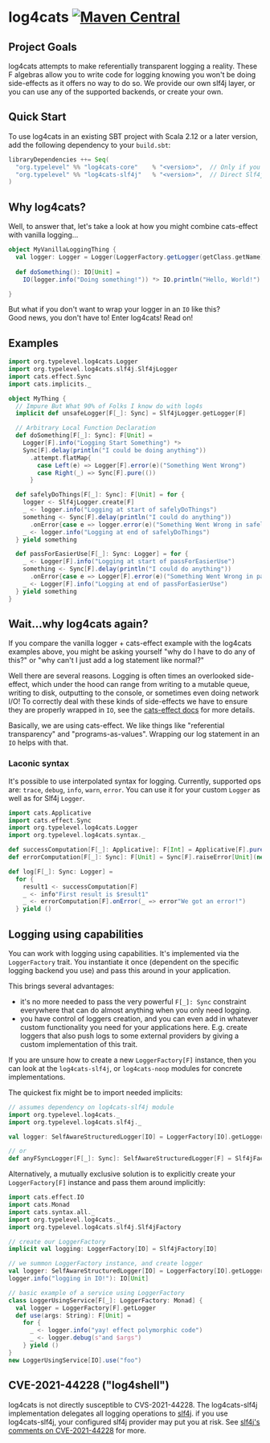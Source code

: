 # log4cats [![Maven Central](https://maven-badges.herokuapp.com/maven-central/org.typelevel/log4cats-core_2.12/badge.svg)](https://maven-badges.herokuapp.com/maven-central/org.typelevel/log4cats-core_2.12)

## Project Goals

log4cats attempts to make referentially transparent logging a reality. These F algebras allow you to write
code for logging knowing you won't be doing side-effects as it offers no way to do so. We provide our own slf4j layer,
or you can use any of the supported backends, or create your own.

## Quick Start

To use log4cats in an existing SBT project with Scala 2.12 or a later version, add the following dependency to your
`build.sbt`:

```scala
libraryDependencies ++= Seq(
  "org.typelevel" %% "log4cats-core"    % "<version>",  // Only if you want to Support Any Backend
  "org.typelevel" %% "log4cats-slf4j"   % "<version>",  // Direct Slf4j Support - Recommended
)
```

## Why log4cats?

Well, to answer that, let's take a look at how you might combine cats-effect with vanilla logging...

```scala
object MyVanillaLoggingThing {
  val logger: Logger = Logger(LoggerFactory.getLogger(getClass.getName))
  
  def doSomething(): IO[Unit] =
    IO(logger.info("Doing something!")) *> IO.println("Hello, World!")

}
```

But what if you don't want to wrap your logger in an `IO` like this?  
Good news, you don't have to!  Enter log4cats!  Read on!

## Examples

```scala
import org.typelevel.log4cats.Logger
import org.typelevel.log4cats.slf4j.Slf4jLogger
import cats.effect.Sync
import cats.implicits._

object MyThing {
  // Impure But What 90% of Folks I know do with log4s
  implicit def unsafeLogger[F[_]: Sync] = Slf4jLogger.getLogger[F]

  // Arbitrary Local Function Declaration
  def doSomething[F[_]: Sync]: F[Unit] =
    Logger[F].info("Logging Start Something") *>
    Sync[F].delay(println("I could be doing anything"))
      .attempt.flatMap{
        case Left(e) => Logger[F].error(e)("Something Went Wrong")
        case Right(_) => Sync[F].pure(())
      }

  def safelyDoThings[F[_]: Sync]: F[Unit] = for {
    logger <- Slf4jLogger.create[F]
    _ <- logger.info("Logging at start of safelyDoThings")
    something <- Sync[F].delay(println("I could do anything"))
      .onError{case e => logger.error(e)("Something Went Wrong in safelyDoThings")}
    _ <- logger.info("Logging at end of safelyDoThings")
  } yield something

  def passForEasierUse[F[_]: Sync: Logger] = for {
    _ <- Logger[F].info("Logging at start of passForEasierUse")
    something <- Sync[F].delay(println("I could do anything"))
      .onError{case e => Logger[F].error(e)("Something Went Wrong in passForEasierUse")}
    _ <- Logger[F].info("Logging at end of passForEasierUse")
  } yield something
}
```

## Wait...why log4cats again?
If you compare the vanilla logger + cats-effect example with the log4cats examples above,
you might be asking yourself "why do I have to do any of this?" 
or "why can't I just add a log statement like normal?"  

Well there are several reasons.  Logging is often times an overlooked side-effect, 
which under the hood can range from writing to a mutable queue, writing to disk, 
outputting to the console, or sometimes even doing network I/O! 
To correctly deal with these kinds of side-effects we have to ensure they are properly wrapped in `IO`,
see the [cats-effect docs](https://typelevel.org/cats-effect/docs/concepts#side-effects) for more details.

Basically, we are using cats-effect.  We like things like "referential transparency" 
and "programs-as-values".  Wrapping our log statement in an `IO` helps with that.

### Laconic syntax

It's possible to use interpolated syntax for logging.
Currently, supported ops are: `trace`, `debug`, `info`, `warn`, `error`.
You can use it for your custom `Logger` as well as for Slf4j `Logger`.

```scala
import cats.Applicative
import cats.effect.Sync
import org.typelevel.log4cats.Logger
import org.typelevel.log4cats.syntax._

def successComputation[F[_]: Applicative]: F[Int] = Applicative[F].pure(1)
def errorComputation[F[_]: Sync]: F[Unit] = Sync[F].raiseError[Unit](new Throwable("Sorry!"))

def log[F[_]: Sync: Logger] = 
  for {
    result1 <- successComputation[F]
    _ <- info"First result is $result1"
    _ <- errorComputation[F].onError(_ => error"We got an error!")
  } yield ()
```

## Logging using capabilities

You can work with logging using capabilities. It's implemented via the `LoggerFactory` trait.
You instantiate it once (dependent on the specific logging backend you use)
and pass this around in your application.

This brings several advantages:

* it's no more needed to pass the very powerful `F[_]: Sync` constraint everywhere 
  that can do almost anything when you only need logging.
* you have control of loggers creation, and you can even add in whatever custom
  functionality you need for your applications here. E.g. create loggers that also push logs
  to some external providers by giving a custom implementation of this trait.

If you are unsure how to create a new `LoggerFactory[F]` instance, then you can look at the `log4cats-slf4j`,
or `log4cats-noop` modules for concrete implementations.

The quickest fix might be to import needed implicits:
```scala
// assumes dependency on log4cats-slf4j module
import org.typelevel.log4cats._
import org.typelevel.log4cats.slf4j._

val logger: SelfAwareStructuredLogger[IO] = LoggerFactory[IO].getLogger

// or
def anyFSyncLogger[F[_]: Sync]: SelfAwareStructuredLogger[F] = Slf4jFactory[F].getLogger
```

Alternatively, a mutually exclusive solution is to explicitly create your
`LoggerFactory[F]` instance and pass them around implicitly:
```scala
import cats.effect.IO
import cats.Monad
import cats.syntax.all._
import org.typelevel.log4cats._
import org.typelevel.log4cats.slf4j.Slf4jFactory

// create our LoggerFactory
implicit val logging: LoggerFactory[IO] = Slf4jFactory[IO]

// we summon LoggerFactory instance, and create logger
val logger: SelfAwareStructuredLogger[IO] = LoggerFactory[IO].getLogger
logger.info("logging in IO!"): IO[Unit]

// basic example of a service using LoggerFactory
class LoggerUsingService[F[_]: LoggerFactory: Monad] {
  val logger = LoggerFactory[F].getLogger
  def use(args: String): F[Unit] =
    for {
      _ <- logger.info("yay! effect polymorphic code")
      _ <- logger.debug(s"and $args")
    } yield ()
}
new LoggerUsingService[IO].use("foo")
```

## CVE-2021-44228 ("log4shell")

log4cats is not directly susceptible to CVS-2021-44228.  The
log4cats-slf4j implementation delegates all logging operations to
[slf4j][slf4j].  if you use log4cats-slf4j, your configured slf4j
provider may put you at risk.  See [slf4j's comments on
CVE-2021-44228][slf4j-log4shell] for more.

[slf4j]: https://www.slf4j.org/
[slf4j-log4shell]: https://www.slf4j.org/log4shell.html
